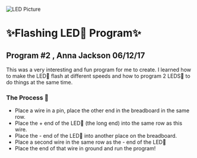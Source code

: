  ![LED Picture](http://www.wmjcfm.com/wp-content/uploads/2014/07/original-1.jpg)
 # :sparkles:Flashing LED:rotating_light: Program:sparkles:
## Program \#2 , Anna Jackson 06/12/17
This was a very interesting and fun program for me to create. I learned how to make the LED:rotating_light: flash at different speeds and how to program 2 LEDS:rotating_light: to do things at the same time.
### The Process :cake:
* Place a wire in a pin, place the other end in the breadboard in the same row.
* Place the + end of the LED:rotating_light: (the long end) into the same row as this wire.
* Place the - end of the LED:rotating_light: into another place on the breadboard.
* Place a second wire in the same row as the - end of the LED:rotating_light:
* Place the end of that wire in ground and run the program!
